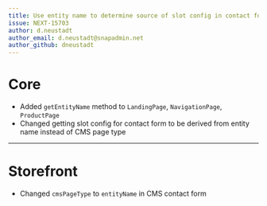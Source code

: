 ```yaml
---
title: Use entity name to determine source of slot config in contact form submit
issue: NEXT-15703
author: d.neustadt
author_email: d.neustadt@snapadmin.net 
author_github: dneustadt
---
```

# Core
* Added `getEntityName` method to `LandingPage`, `NavigationPage`, `ProductPage`
* Changed getting slot config for contact form to be derived from entity name instead of CMS page type
___
# Storefront
* Changed `cmsPageType` to `entityName` in CMS contact form
